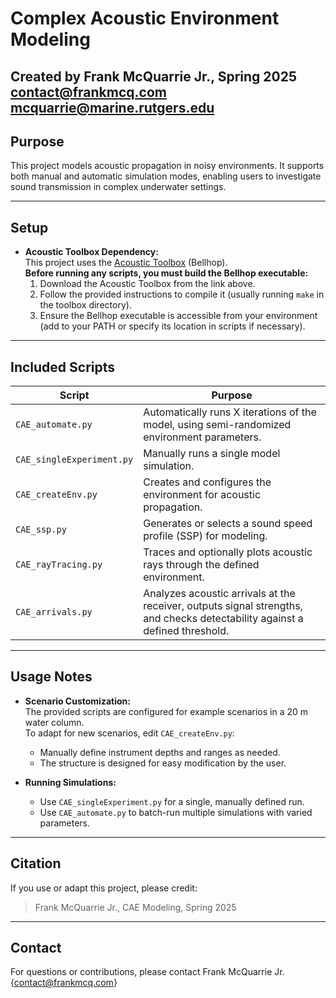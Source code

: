 # Complex Acoustic Environment Modeling

**Created by Frank McQuarrie Jr., Spring 2025**
contact@frankmcq.com
mcquarrie@marine.rutgers.edu
---

## Purpose

This project models acoustic propagation in noisy environments. It supports both manual and automatic simulation modes, enabling users to investigate sound transmission in complex underwater settings.

---

## Setup

- **Acoustic Toolbox Dependency:**  
  This project uses the [Acoustic Toolbox](https://oalib-acoustics.org/models-and-software/acoustics-toolbox/) (Bellhop).  
  **Before running any scripts, you must build the Bellhop executable:**
  1. Download the Acoustic Toolbox from the link above.
  2. Follow the provided instructions to compile it (usually running `make` in the toolbox directory).
  3. Ensure the Bellhop executable is accessible from your environment (add to your PATH or specify its location in scripts if necessary).

---

## Included Scripts

| Script                    | Purpose                                                                                                                      |
|---------------------------|------------------------------------------------------------------------------------------------------------------------------|
| `CAE_automate.py`         | Automatically runs X iterations of the model, using semi-randomized environment parameters.                                  |
| `CAE_singleExperiment.py` | Manually runs a single model simulation.                                                                                     |
| `CAE_createEnv.py`        | Creates and configures the environment for acoustic propagation.                                                             |
| `CAE_ssp.py`              | Generates or selects a sound speed profile (SSP) for modeling.                                                              |
| `CAE_rayTracing.py`       | Traces and optionally plots acoustic rays through the defined environment.                                                   |
| `CAE_arrivals.py`         | Analyzes acoustic arrivals at the receiver, outputs signal strengths, and checks detectability against a defined threshold.  |

---

## Usage Notes

- **Scenario Customization:**  
  The provided scripts are configured for example scenarios in a 20 m water column.  
  To adapt for new scenarios, edit `CAE_createEnv.py`:
  - Manually define instrument depths and ranges as needed.
  - The structure is designed for easy modification by the user.

- **Running Simulations:**  
  - Use `CAE_singleExperiment.py` for a single, manually defined run.
  - Use `CAE_automate.py` to batch-run multiple simulations with varied parameters.

---

## Citation

If you use or adapt this project, please credit:
> Frank McQuarrie Jr., CAE Modeling, Spring 2025
---

## Contact

For questions or contributions, please contact Frank McQuarrie Jr. {contact@frankmcq.com}

